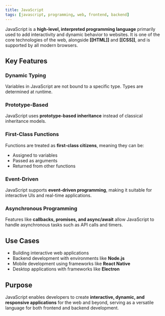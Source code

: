 ```yaml
---
title: JavaScript
tags: [javascript, programming, web, frontend, backend]
---
```

JavaScript is a **high-level, interpreted programming language** primarily used to add interactivity and dynamic behavior to websites. It is one of the core technologies of the web, alongside **[[HTML]]** and **[[CSS]]**, and is supported by all modern browsers.

## Key Features
### Dynamic Typing
Variables in JavaScript are not bound to a specific type. Types are determined at runtime.
### Prototype-Based
JavaScript uses **prototype-based inheritance** instead of classical inheritance models.
### First-Class Functions
Functions are treated as **first-class citizens**, meaning they can be:
- Assigned to variables
- Passed as arguments
- Returned from other functions
### Event-Driven
JavaScript supports **event-driven programming**, making it suitable for interactive UIs and real-time applications.
### Asynchronous Programming
Features like **callbacks, promises, and async/await** allow JavaScript to handle asynchronous tasks such as API calls and timers.

## Use Cases
- Building interactive web applications  
- Backend development with environments like **Node.js**  
- Mobile development using frameworks like **React Native**  
- Desktop applications with frameworks like **Electron**  

## Purpose
JavaScript enables developers to create **interactive, dynamic, and responsive applications** for the web and beyond, serving as a versatile language for both frontend and backend development.
